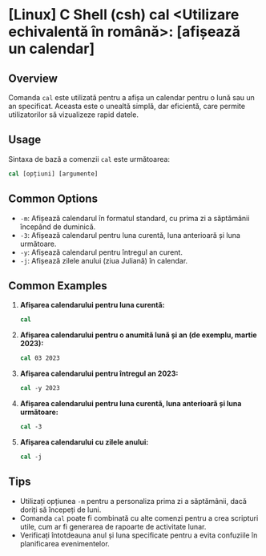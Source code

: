 # [Linux] C Shell (csh) cal <Utilizare echivalentă în română>: [afișează un calendar]

## Overview
Comanda `cal` este utilizată pentru a afișa un calendar pentru o lună sau un an specificat. Aceasta este o unealtă simplă, dar eficientă, care permite utilizatorilor să vizualizeze rapid datele.

## Usage
Sintaxa de bază a comenzii `cal` este următoarea:

```csh
cal [opțiuni] [argumente]
```

## Common Options
- `-m`: Afișează calendarul în formatul standard, cu prima zi a săptămânii începând de duminică.
- `-3`: Afișează calendarul pentru luna curentă, luna anterioară și luna următoare.
- `-y`: Afișează calendarul pentru întregul an curent.
- `-j`: Afișează zilele anului (ziua Juliană) în calendar.

## Common Examples
1. **Afișarea calendarului pentru luna curentă:**
   ```csh
   cal
   ```

2. **Afișarea calendarului pentru o anumită lună și an (de exemplu, martie 2023):**
   ```csh
   cal 03 2023
   ```

3. **Afișarea calendarului pentru întregul an 2023:**
   ```csh
   cal -y 2023
   ```

4. **Afișarea calendarului pentru luna curentă, luna anterioară și luna următoare:**
   ```csh
   cal -3
   ```

5. **Afișarea calendarului cu zilele anului:**
   ```csh
   cal -j
   ```

## Tips
- Utilizați opțiunea `-m` pentru a personaliza prima zi a săptămânii, dacă doriți să începeți de luni.
- Comanda `cal` poate fi combinată cu alte comenzi pentru a crea scripturi utile, cum ar fi generarea de rapoarte de activitate lunar.
- Verificați întotdeauna anul și luna specificate pentru a evita confuziile în planificarea evenimentelor.